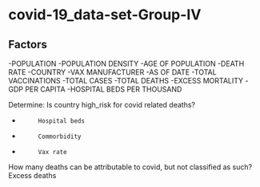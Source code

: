 # covid-19_data-set-Group-IV

## Factors
-POPULATION
-POPULATION DENSITY
-AGE OF POPULATION
-DEATH RATE
-COUNTRY
-VAX MANUFACTURER
-AS OF DATE
-TOTAL VACCINATIONS
-TOTAL CASES
-TOTAL DEATHS
-EXCESS MORTALITY
-GDP PER CAPITA
-HOSPITAL BEDS PER THOUSAND
 
Determine:
Is country high_risk for covid related deaths?
-          Hospital beds
-          Commorbidity
-          Vax rate
How many deaths can be attributable to covid, but not classified as such?
Excess deaths

